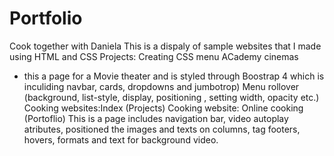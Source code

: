 # Portfolio
Cook together with Daniela
This is a dispaly of sample websites that I made using HTML and CSS
Projects: Creating CSS menu ACademy cinemas
- this a page for a Movie theater and is styled through Boostrap 4 which is inculiding navbar, cards, dropdowns and jumbotrop)
 Menu rollover (background, list-style, display, positioning , setting width, opacity etc.)
Cooking websites:Index (Projects)
Cooking website: Online cooking (Portoflio)
This is a page includes navigation bar, video autoplay atributes,
positioned the images and texts on columns, tag footers, hovers, formats and text for background video.
